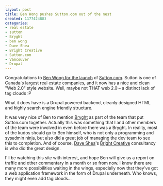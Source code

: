 ```yaml
--- 
layout: post
title: Ben Wong pushes Sutton.com out of the nest
created: 1177424883
categories: 
- real estate
- sutton
- Bryght
- ben wong
- Dave Shea
- Bright Creative
- Sutton.com
- Vancouver
- Drupal
---
```

<p>Congratulations to <a href="http://www.mostlygeek.com/2007/04/23/sutton-2-0/">Ben Wong for the launch</a> of <a href="http://www.sutton.com">Sutton.com</a>. Sutton is one of Canada&#39;s largest real estate companies, and it now has a nice and clean &quot;Web 2.0&quot; style website. Well, maybe not THAT web 2.0 &ndash; a distinct lack of tag clouds :P</p><p>What it does have is a Drupal powered backend, cleanly designed HTML and highly search engine friendly structure.</p><p>It was very nice of Ben to mention <a href="http://www.bryght.com">Bryght</a> as part of the team that put Sutton.com together. Actually this was something that I and other members of the team were involved in even before there was a Bryght. In reality, most of the kudos should go to Ben himself, who is not only a programming and sysadmin ninja, but also did a great job of managing the dev team to see this to completion. And of course, <a href="http://www.mezzoblue.com">Dave Shea</a>&#39;s <a href="http://brightcreative.com/">Bright Creative</a> consultancy is who did the great design.</p><p>I&#39;ll be watching this site with interest, and hope Ben will give us a report on traffic and other commentary in a month or so from now. I know there are many more possibilities waiting in the wings, especially now that they&#39;ve got a web application framework in the form of Drupal underneath. Who knows, they might even add tag clouds...&nbsp;</p>
